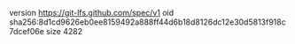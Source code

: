 version https://git-lfs.github.com/spec/v1
oid sha256:8d1cd9626eb0ee8159492a888ff44d6b18d8126dc12e30d5813f918c7dcef06e
size 4282
